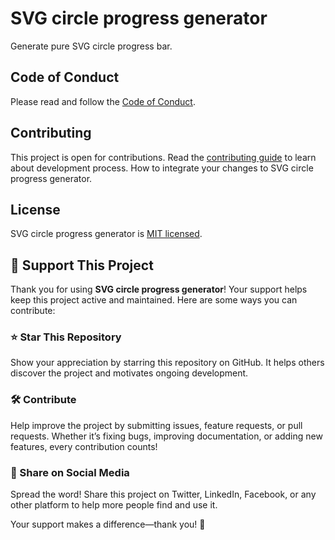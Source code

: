 # SVG circle progress generator

Generate pure SVG circle progress bar.

## Code of Conduct

Please read and follow the [Code of Conduct](./CODE_OF_CONDUCT.md).

## Contributing

This project is open for contributions. Read the [contributing guide](./CONTRIBUTING.md) to learn about development process. How to integrate your changes to SVG circle progress generator.

## License

SVG circle progress generator is [MIT licensed](./LICENSE).

## 💙 Support This Project
Thank you for using **SVG circle progress generator**! Your support helps keep this project active and maintained. Here are some ways you can contribute:

### ⭐ Star This Repository
Show your appreciation by starring this repository on GitHub. It helps others discover the project and motivates ongoing development.

### 🛠 Contribute
Help improve the project by submitting issues, feature requests, or pull requests. Whether it’s fixing bugs, improving documentation, or adding new features, every contribution counts!

### 📢 Share on Social Media
Spread the word! Share this project on Twitter, LinkedIn, Facebook, or any other platform to help more people find and use it.

Your support makes a difference—thank you! 🚀